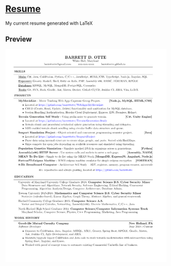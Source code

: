 # [Resume](https://github.com/barrettotte/Resume/blob/master/barrettotte-resume.pdf)

My current resume generated with LaTeX


## Preview

![preview](https://github.com/barrettotte/Resume/blob/master/preview.PNG)
